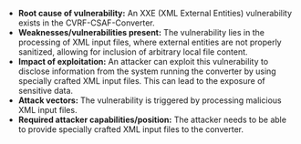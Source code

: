 - **Root cause of vulnerability:** An XXE (XML External Entities) vulnerability exists in the CVRF-CSAF-Converter.
- **Weaknesses/vulnerabilities present:** The vulnerability lies in the processing of XML input files, where external entities are not properly sanitized, allowing for inclusion of arbitrary local file content.
- **Impact of exploitation:** An attacker can exploit this vulnerability to disclose information from the system running the converter by using specially crafted XML input files. This can lead to the exposure of sensitive data.
- **Attack vectors:** The vulnerability is triggered by processing malicious XML input files.
- **Required attacker capabilities/position:** The attacker needs to be able to provide specially crafted XML input files to the converter.